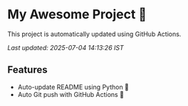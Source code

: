 # My Awesome Project 🚀

This project is automatically updated using GitHub Actions.

_Last updated: 2025-07-04 14:13:26 IST_

## Features
- Auto-update README using Python 🐍
- Auto Git push with GitHub Actions 🤖
